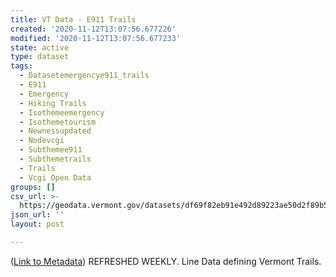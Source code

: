 ```yaml
---
title: VT Data - E911 Trails
created: '2020-11-12T13:07:56.677226'
modified: '2020-11-12T13:07:56.677233'
state: active
type: dataset
tags:
  - Datasetemergencye911_trails
  - E911
  - Emergency
  - Hiking Trails
  - Isothemeemergency
  - Isothemetourism
  - Newnessupdated
  - Nodevcgi
  - Subthemee911
  - Subthemetrails
  - Trails
  - Vcgi Open Data
groups: []
csv_url: >-
  https://geodata.vermont.gov/datasets/df69f82eb91e492d89223ae50d2f89b5_21.csv?outSR=%7B%22latestWkid%22%3A32145%2C%22wkid%22%3A32145%7D
json_url: ''
layout: post

---
```

(<a href='http://maps.vcgi.vermont.gov/gisdata/metadata/EmergencyE911_TRAILS.htm' target='_blank'>Link to Metadata</a>) REFRESHED WEEKLY. Line Data defining Vermont Trails.
